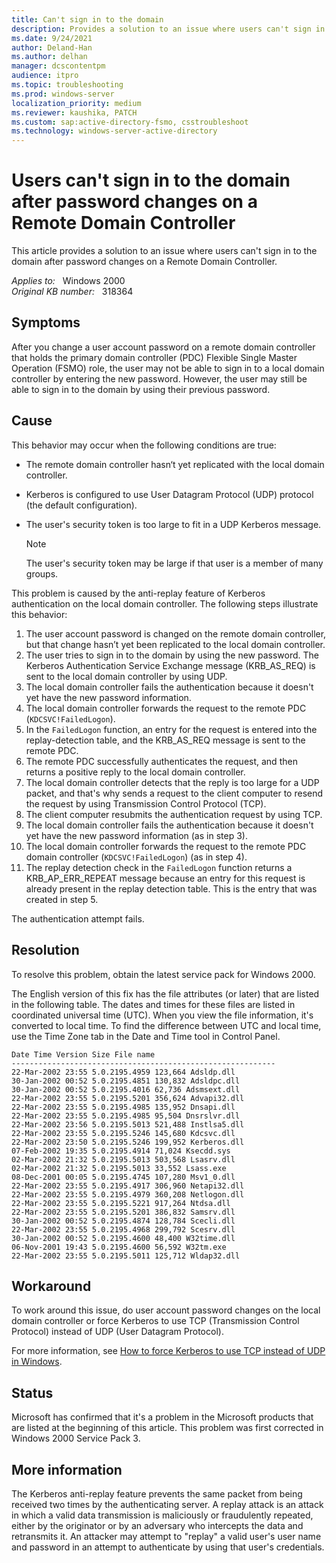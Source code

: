 ```yaml
---
title: Can't sign in to the domain
description: Provides a solution to an issue where users can't sign in to the domain after password changes on a Remote Domain Controller.
ms.date: 9/24/2021
author: Deland-Han
ms.author: delhan
manager: dcscontentpm
audience: itpro
ms.topic: troubleshooting
ms.prod: windows-server
localization_priority: medium
ms.reviewer: kaushika, PATCH
ms.custom: sap:active-directory-fsmo, csstroubleshoot
ms.technology: windows-server-active-directory
---
```

# Users can't sign in to the domain after password changes on a Remote Domain Controller

This article provides a solution to an issue where users can't sign in to the domain after password changes on a Remote Domain Controller.

_Applies to:_ &nbsp; Windows 2000  
_Original KB number:_ &nbsp; 318364

## Symptoms

After you change a user account password on a remote domain controller that holds the primary domain controller (PDC) Flexible Single Master Operation (FSMO) role, the user may not be able to sign in to a local domain controller by entering the new password. However, the user may still be able to sign in to the domain by using their previous password.

## Cause

This behavior may occur when the following conditions are true:

- The remote domain controller hasn‘t yet replicated with the local domain controller.
- Kerberos is configured to use User Datagram Protocol (UDP) protocol (the default configuration).
- The user's security token is too large to fit in a UDP Kerberos message.

    > [!NOTE]
    > The user's security token may be large if that user is a member of many groups.

This problem is caused by the anti-replay feature of Kerberos authentication on the local domain controller. The following steps illustrate this behavior:

1. The user account password is changed on the remote domain controller, but that change hasn’t yet been replicated to the local domain controller.
2. The user tries to sign in to the domain by using the new password. The Kerberos Authentication Service Exchange message (KRB_AS_REQ) is sent to the local domain controller by using UDP.
3. The local domain controller fails the authentication because it doesn't yet have the new password information.
4. The local domain controller forwards the request to the remote PDC (`KDCSVC!FailedLogon`).
5. In the `FailedLogon` function, an entry for the request is entered into the replay-detection table, and the KRB_AS_REQ message is sent to the remote PDC.
6. The remote PDC successfully authenticates the request, and then returns a positive reply to the local domain controller.
7. The local domain controller detects that the reply is too large for a UDP packet, and that's why sends a request to the client computer to resend the request by using Transmission Control Protocol (TCP).
8. The client computer resubmits the authentication request by using TCP.
9. The local domain controller fails the authentication because it doesn't yet have the new password information (as in step 3).
10. The local domain controller forwards the request to the remote PDC domain controller (`KDCSVC!FailedLogon`) (as in step 4).
11. The replay detection check in the `FailedLogon` function returns a KRB_AP_ERR_REPEAT message because an entry for this request is already present in the replay detection table. This is the entry that was created in step 5.

The authentication attempt fails.

## Resolution

To resolve this problem, obtain the latest service pack for Windows 2000.

The English version of this fix has the file attributes (or later) that are listed in the following table. The dates and times for these files are listed in coordinated universal time (UTC). When you view the file information, it's converted to local time. To find the difference between UTC and local time, use the Time Zone tab in the Date and Time tool in Control Panel.

```console
Date Time Version Size File name
-----------------------------------------------------------
22-Mar-2002 23:55 5.0.2195.4959 123,664 Adsldp.dll
30-Jan-2002 00:52 5.0.2195.4851 130,832 Adsldpc.dll
30-Jan-2002 00:52 5.0.2195.4016 62,736 Adsmsext.dll
22-Mar-2002 23:55 5.0.2195.5201 356,624 Advapi32.dll
22-Mar-2002 23:55 5.0.2195.4985 135,952 Dnsapi.dll
22-Mar-2002 23:55 5.0.2195.4985 95,504 Dnsrslvr.dll
22-Mar-2002 23:56 5.0.2195.5013 521,488 Instlsa5.dll
22-Mar-2002 23:55 5.0.2195.5246 145,680 Kdcsvc.dll
22-Mar-2002 23:50 5.0.2195.5246 199,952 Kerberos.dll
07-Feb-2002 19:35 5.0.2195.4914 71,024 Ksecdd.sys
02-Mar-2002 21:32 5.0.2195.5013 503,568 Lsasrv.dll
02-Mar-2002 21:32 5.0.2195.5013 33,552 Lsass.exe
08-Dec-2001 00:05 5.0.2195.4745 107,280 Msv1_0.dll
22-Mar-2002 23:55 5.0.2195.4917 306,960 Netapi32.dll
22-Mar-2002 23:55 5.0.2195.4979 360,208 Netlogon.dll
22-Mar-2002 23:55 5.0.2195.5221 917,264 Ntdsa.dll
22-Mar-2002 23:55 5.0.2195.5201 386,832 Samsrv.dll
30-Jan-2002 00:52 5.0.2195.4874 128,784 Scecli.dll
22-Mar-2002 23:55 5.0.2195.4968 299,792 Scesrv.dll
30-Jan-2002 00:52 5.0.2195.4600 48,400 W32time.dll
06-Nov-2001 19:43 5.0.2195.4600 56,592 W32tm.exe
22-Mar-2002 23:55 5.0.2195.5011 125,712 Wldap32.dll
```  

## Workaround

To work around this issue, do user account password changes on the local domain controller or force Kerberos to use TCP (Transmission Control Protocol) instead of UDP (User Datagram Protocol).

For more information, see [How to force Kerberos to use TCP instead of UDP in Windows](https://support.microsoft.com/help/260729).

## Status

Microsoft has confirmed that it's a problem in the Microsoft products that are listed at the beginning of this article. This problem was first corrected in Windows 2000 Service Pack 3.

## More information

The Kerberos anti-replay feature prevents the same packet from being received two times by the authenticating server. A replay attack is an attack in which a valid data transmission is maliciously or fraudulently repeated, either by the originator or by an adversary who intercepts the data and retransmits it. An attacker may attempt to "replay" a valid user's user name and password in an attempt to authenticate by using that user's credentials.
